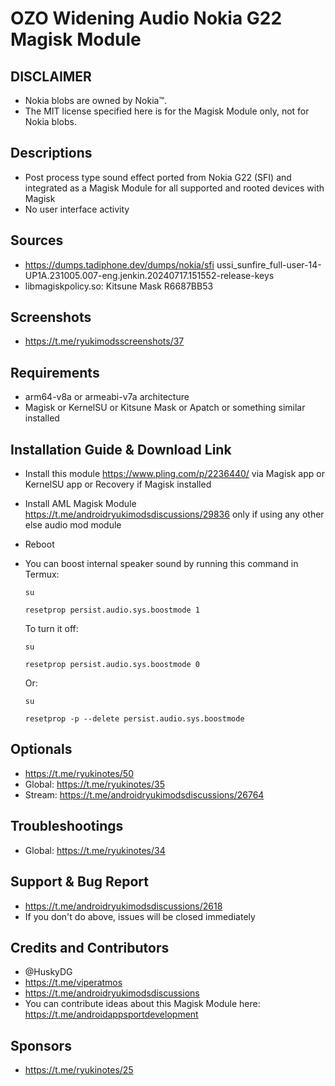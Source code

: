 # OZO Widening Audio Nokia G22 Magisk Module

## DISCLAIMER
- Nokia blobs are owned by Nokia™.
- The MIT license specified here is for the Magisk Module only, not for Nokia blobs.

## Descriptions
- Post process type sound effect ported from Nokia G22 (SFI) and integrated as a Magisk Module for all supported and rooted devices with Magisk
- No user interface activity

## Sources
- https://dumps.tadiphone.dev/dumps/nokia/sfi ussi_sunfire_full-user-14-UP1A.231005.007-eng.jenkin.20240717.151552-release-keys
- libmagiskpolicy.so: Kitsune Mask R6687BB53

## Screenshots
- https://t.me/ryukimodsscreenshots/37

## Requirements
- arm64-v8a or armeabi-v7a architecture
- Magisk or KernelSU or Kitsune Mask or Apatch or something similar installed

## Installation Guide & Download Link
- Install this module https://www.pling.com/p/2236440/ via Magisk app or KernelSU app or Recovery if Magisk installed
- Install AML Magisk Module https://t.me/androidryukimodsdiscussions/29836 only if using any other else audio mod module
- Reboot
- You can boost internal speaker sound by running this command in Termux:

  `su`

  `resetprop persist.audio.sys.boostmode 1`

  To turn it off:

  `su`

  `resetprop persist.audio.sys.boostmode 0`

  Or:
  
  `su`

  `resetprop -p --delete persist.audio.sys.boostmode`


## Optionals
- https://t.me/ryukinotes/50
- Global: https://t.me/ryukinotes/35
- Stream: https://t.me/androidryukimodsdiscussions/26764

## Troubleshootings
- Global: https://t.me/ryukinotes/34

## Support & Bug Report
- https://t.me/androidryukimodsdiscussions/2618
- If you don't do above, issues will be closed immediately

## Credits and Contributors
- @HuskyDG
- https://t.me/viperatmos
- https://t.me/androidryukimodsdiscussions
- You can contribute ideas about this Magisk Module here: https://t.me/androidappsportdevelopment

## Sponsors
- https://t.me/ryukinotes/25


